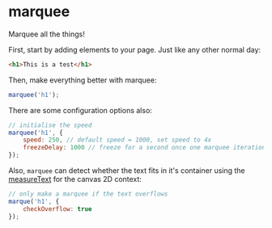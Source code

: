 # marquee

Marquee all the things!  

First, start by adding elements to your page.  Just like any other normal day:

```html
<h1>This is a test</h1>
```

Then, make everything better with marquee:

```js
marquee('h1');
```

There are some configuration options also:

```js
// initialise the speed
marquee('h1', { 
    speed: 250, // default speed = 1000, set speed to 4x
    freezeDelay: 1000 // freeze for a second once one marquee iteration is complete
});
```

Also, `marquee` can detect whether the text fits in it's container using the [measureText](http://www.w3.org/TR/2dcontext/#dom-context-2d-measuretext) for the canvas 2D context:

```js
// only make a marquee if the text overflows
marque('h1', {
    checkOverflow: true
});
```